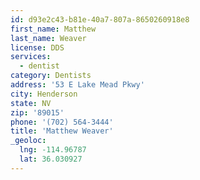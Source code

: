 ```yaml
---
id: d93e2c43-b81e-40a7-807a-8650260918e8
first_name: Matthew
last_name: Weaver
license: DDS
services:
  - dentist
category: Dentists
address: '53 E Lake Mead Pkwy'
city: Henderson
state: NV
zip: '89015'
phone: '(702) 564-3444'
title: 'Matthew Weaver'
_geoloc:
  lng: -114.96787
  lat: 36.030927
---
```

